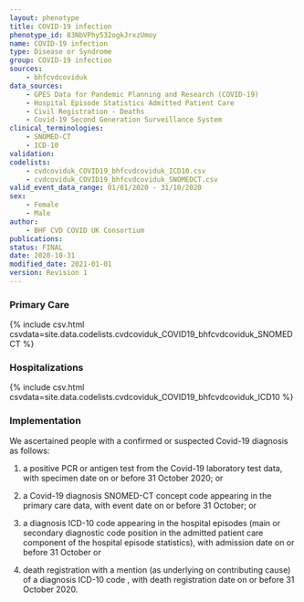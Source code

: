 ```yaml
---
layout: phenotype
title: COVID-19 infection
phenotype_id: 83NbVPhy532ogkJrxzUmoy
name: COVID-19 infection
type: Disease or Syndrome                   
group: COVID-19 infection
sources: 
    - bhfcvdcoviduk
data_sources:
    - GPES Data for Pandemic Planning and Research (COVID-19)
    - Hospital Episode Statistics Admitted Patient Care
    - Civil Registration - Deaths
    - Covid-19 Second Generation Surveillance System
clinical_terminologies:
    - SNOMED-CT
    - ICD-10
validation:
codelists: 
    - cvdcoviduk_COVID19_bhfcvdcoviduk_ICD10.csv
    - cvdcoviduk_COVID19_bhfcvdcoviduk_SNOMEDCT.csv
valid_event_data_range: 01/01/2020 - 31/10/2020
sex:
    - Female
    - Male
author: 
    - BHF CVD COVID UK Consortium
publications:
status: FINAL
date: 2020-10-31
modified_date: 2021-01-01
version: Revision 1
---
```


### Primary Care

{% include csv.html csvdata=site.data.codelists.cvdcoviduk_COVID19_bhfcvdcoviduk_SNOMEDCT %}

### Hospitalizations

{% include csv.html csvdata=site.data.codelists.cvdcoviduk_COVID19_bhfcvdcoviduk_ICD10 %}

### Implementation

We ascertained people with a confirmed or suspected Covid-19 diagnosis as follows: 

1) a positive PCR or antigen test from the Covid-19 laboratory test data, with specimen date on or before 31 October 2020; or 

2) a Covid-19 diagnosis SNOMED-CT concept code appearing in the primary care data, with event date on or before 31 October; or 

3) a diagnosis ICD-10 code appearing in the hospital episodes (main or secondary diagnostic code position in the admitted patient care component of the hospital episode statistics), with admission date on or before 31 October or 

4) death registration with a mention (as underlying on contributing cause) of a diagnosis ICD-10 code , with death registration date on or before 31 October 2020.


